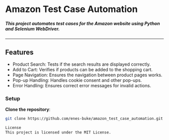 # **Amazon Test Case Automation**
##### This project automates test cases for the Amazon website using Python and Selenium WebDriver.
-----------------------------------------------------------------------------------------------------------------------------------------------------
## **Features**

- Product Search: Tests if the search results are displayed correctly.
-  Add to Cart: Verifies if products can be added to the shopping cart.
- Page Navigation: Ensures the navigation between product pages works.
- Pop-up Handling: Handles cookie consent and other pop-ups.
- Error Handling: Ensures correct error messages for invalid actions.

### Setup
   **Clone the repository**:  
   ```bash
   git clone https://github.com/enes-buke/amazon_test_case_automation.git

License
This project is licensed under the MIT License.
